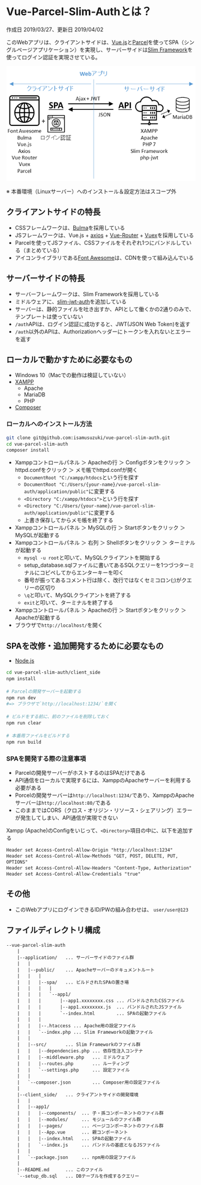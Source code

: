 # Vue-Parcel-Slim-Authとは？

作成日 2019/03/27、更新日 2019/04/02

このWebアプリは、クライアントサイドは、[Vue.js](https://jp.vuejs.org/v2/guide/)と[Parcel](https://parceljs.org/)を使ってSPA（シングルページアプリケーション）を実現し、サーバーサイドは[Slim Framework](https://www.slimframework.com/)を使ってログイン認証を実現させている。

![Webアプリのダイアグラム](misc/diagram.png)

※ 本番環境（Linuxサーバー）へのインストール＆設定方法はスコープ外

## クライアントサイドの特長

- CSSフレームワークは、[Bulma](https://bulma.io/)を採用している
- JSフレームワークは、Vue.js + [axios](https://github.com/axios/axios) + [Vue-Router](https://router.vuejs.org/ja/) + [Vuex](https://vuex.vuejs.org/ja/)を採用している
- Parcelを使ってJSファイル、CSSファイルをそれぞれ1つにバンドルしている（まとめている）
- アイコンライブラリである[Font Awesome](https://fontawesome.com/)は、CDNを使って組み込んでいる

## サーバーサイドの特長

- サーバーフレームワークは、Slim Frameworkを採用している
- ミドルウェアに、[slim-jwt-auth](https://github.com/tuupola/slim-jwt-auth)を追加している
- サーバーは、静的ファイルを吐き出すか、APIとして働くかの2通りのみで、テンプレートは使っていない
- `/auth`APIは、ログイン認証に成功すると、JWT(JSON Web Token)を返す
- `/auth`以外のAPIは、Authorizationヘッダーにトークンを入れないとエラーを返す

## ローカルで動かすために必要なもの

- Windows 10（Macでの動作は検証していない）
- [XAMPP](https://www.apachefriends.org/jp/index.html)
  - Apache
  - MariaDB
  - PHP
- [Composer](https://getcomposer.org/)

### ローカルへのインストール方法

```bash
git clone git@github.com:isamusuzuki/vue-parcel-slim-auth.git
cd vue-parcel-slim-auth
composer install
```

- Xamppコントロールパネル ＞ Apacheの行 ＞ Configボタンをクリック ＞ httpd.confをクリック ＞ メモ帳でhttpd.confが開く
  - `DocumentRoot "C:/xampp/htdocs`という行を探す
  - `DocumentRoot "C:/Users/{your-name}/vue-parcel-slim-auth/application/public"`に変更する
  - `<Directory "C:/xampp/htdocs">`という行を探す
  - `<Directory "C:/Users/{your-name}/vue-parcel-slim-auth/application/public"`に変更する
  - 上書き保存してからメモ帳を終了する
- Xamppコントロールパネル ＞ MySQLの行 ＞ Startボタンをクリック ＞ MySQLが起動する
- Xamppコントロールパネル ＞ 右列 ＞ Shellボタンをクリック ＞ ターミナルが起動する
  - `mysql -u root`と叩いて、MySQLクライアントを開始する
  - setup_database.sqlファイルに書いてあるSQLクエリーを1つづつターミナルにコピペしてからエンターキーを叩く
  - 番号が振ってあるコメント行は除く、改行ではなくセミコロン(;)がクエリーの区切り
  - `\q`と叩いて、MySQLクライアントを終了する
  - `exit`と叩いて、ターミナルを終了する
- Xamppコントロールパネル ＞ Apacheの行 ＞ Startボタンをクリック ＞ Apacheが起動する
- ブラウザで`http://localhost/`を開く

## SPAを改修・追加開発するために必要なもの

- [Node.js](https://nodejs.org/ja/)

```bash
cd vue-parcel-slim-auth/client_side
npm install

# Parcelの開発サーバーを起動する
npm run dev
#=> ブラウザで`http://localhost:1234/`を開く

# ビルドをする前に、前のファイルを削除しておく
npm run clear

# 本番用ファイルをビルドする
npm run build
```

### SPAを開発する際の注意事項

- Parcelの開発サーバーがホストするのはSPAだけである
- API通信をローカルで実現するには、XamppのApacheサーバーを利用する必要がある
- Porcelの開発サーバーは`http://localhost:1234/`であり、XamppのApacheサーバーは`http://localhost:80/`である
- このままではCORS（クロス・オリジン・リソース・シェアリング）エラーが発生してしまい、API通信が実現できない

Xampp (Apache)のConfigをいじって、`<Directory>`項目の中に、以下を追加する

```text
Header set Access-Control-Allow-Origin "http://localhost:1234"
Header set Access-Control-Allow-Methods "GET, POST, DELETE, PUT, OPTIONS"
Header set Access-Control-Allow-Headers "Content-Type, Authorization"
Header set Access-Control-Allow-Credentials "true"
```

## その他

- このWebアプリにログインできるID/PWの組み合わせは、 `user/user@123`

## ファイルディレクトリ構成

```text
--vue-parcel-slim-auth
    |
    |--application/   ... サーバーサイドのファイル群
    |   |
    |   |--public/    ... Apacheサーバーのドキュメントルート
    |   |   |
    |   |   |--spa/   ... ビルドされたSPAの置き場
    |   |   |   |
    |   |   |   `--app1/
    |   |   |       |--app1.xxxxxxxx.css ... バンドルされたCSSファイル
    |   |   |       |--app1.xxxxxxxx.js  ... バンドルされたJSファイル
    |   |   |       `--index.html        ... SPAの起動ファイル
    |   |   |
    |   |   |--.htaccess ... Apache用の設定ファイル
    |   |   `--index.php ... Slim Frameworkの起動ファイル
    |   |
    |   |--src/       ... Slim Frameworkのファイル群
    |   |   |--dependencies.php ... 依存性注入コンテナ
    |   |   |--middleware.php   ... ミドルウェア
    |   |   |--routes.php       ... ルーティング
    |   |   `--settings.php     ... 設定ファイル
    |   |
    |   `--composer.json        ... Composer用の設定ファイル
    |
    |--client_side/   ... クライアントサイドの開発環境
    |   |
    |   |--app1/
    |   |   |--components/  ... 子・孫コンポーネントのファイル群
    |   |   |--modules/     ... モジュールのファイル群
    |   |   |--pages/       ... ページコンポーネントのファイル群
    |   |   |--App.vue      ... 親コンポーネント
    |   |   |--index.html   ... SPAの起動ファイル
    |   |   `--index.js     ... バンドルの基底となるJSファイル
    |   |
    |   `--package.json     ... npm用の設定ファイル
    |
    |--README.md      ... このファイル
    `--setup_db.sql   ... DBテーブルを作成するクエリー
```

